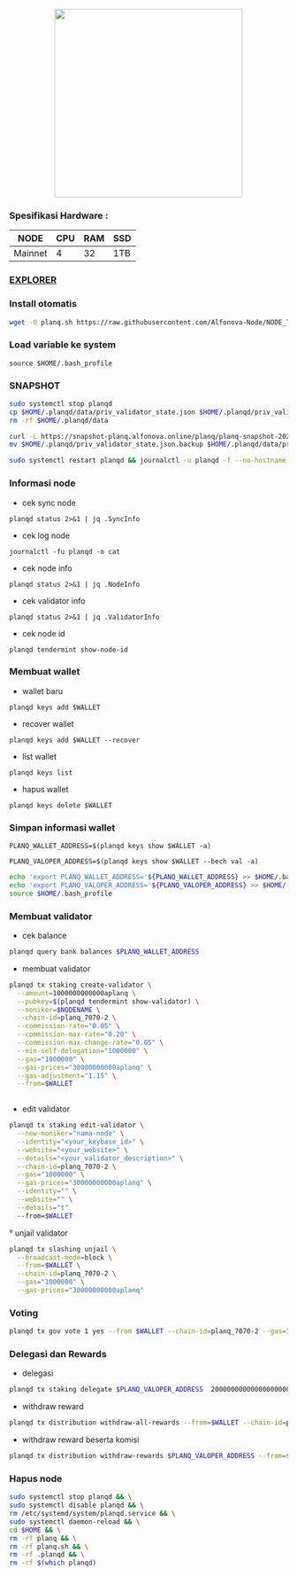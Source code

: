 <p align="center">
  <img width="340" height="auto" src="https://user-images.githubusercontent.com/108969749/208448900-1cd072da-d0cd-4d3b-b24c-11ae9db0ac76.png">
</p>



### Spesifikasi Hardware :
NODE  | CPU     | RAM      | SSD     |
| ------------- | ------------- | ------------- | -------- |
| Mainnet | 4          | 32         | 1TB  |

### [EXPLORER](https://explorer.alfonova.online/planq)
### Install otomatis
```bash
wget -O planq.sh https://raw.githubusercontent.com/Alfonova-Node/NODE_TESTNET/main/PLANQ/planq.sh && chmod +x planq.sh && ./planq.sh
```
### Load variable ke system
```
source $HOME/.bash_profile
```
### SNAPSHOT
```bash
sudo systemctl stop planqd
cp $HOME/.planqd/data/priv_validator_state.json $HOME/.planqd/priv_validator_state.json.backup
rm -rf $HOME/.planqd/data

curl -L https://snapshot-planq.alfonova.online/planq/planq-snapshot-20230218.tar.lz4  | lz4 -dc - | tar -xf - -C $HOME/.planqd
mv $HOME/.planqd/priv_validator_state.json.backup $HOME/.planqd/data/priv_validator_state.json

sudo systemctl restart planqd && journalctl -u planqd -f --no-hostname -o cat
```
### Informasi node

   * cek sync node
```
planqd status 2>&1 | jq .SyncInfo
```
   * cek log node
```
journalctl -fu planqd -o cat
```
   * cek node info
```
planqd status 2>&1 | jq .NodeInfo
```
   * cek validator info
```
planqd status 2>&1 | jq .ValidatorInfo
```
  * cek node id
```
planqd tendermint show-node-id
```

### Membuat wallet
   * wallet baru
```
planqd keys add $WALLET
```
   * recover wallet
```
planqd keys add $WALLET --recover
```
   * list wallet
```
planqd keys list
```
   * hapus wallet
```
planqd keys delete $WALLET
```
### Simpan informasi wallet
```
PLANQ_WALLET_ADDRESS=$(planqd keys show $WALLET -a)
```
```
PLANQ_VALOPER_ADDRESS=$(planqd keys show $WALLET --bech val -a)
```
```bash
echo 'export PLANQ_WALLET_ADDRESS='${PLANQ_WALLET_ADDRESS} >> $HOME/.bash_profile
echo 'export PLANQ_VALOPER_ADDRESS='${PLANQ_VALOPER_ADDRESS} >> $HOME/.bash_profile
source $HOME/.bash_profile
```

### Membuat validator
 * cek balance
```bash
planqd query bank balances $PLANQ_WALLET_ADDRESS
```
 * membuat validator
```bash
planqd tx staking create-validator \
  --amount=1000000000000aplanq \
  --pubkey=$(planqd tendermint show-validator) \
  --moniker=$NODENAME \
  --chain-id=planq_7070-2 \
  --commission-rate="0.05" \
  --commission-max-rate="0.20" \
  --commission-max-change-rate="0.05" \
  --min-self-delegation="1000000" \
  --gas="1000000" \
  --gas-prices="30000000000aplanq" \
  --gas-adjustment="1.15" \
  --from=$WALLET
  
```
 * edit validator
```bash
planqd tx staking edit-validator \
  --new-moniker="nama-node" \
  --identity="<your_keybase_id>" \
  --website="<your_website>" \
  --details="<your_validator_description>" \
  --chain-id=planq_7070-2 \
  --gas="1000000" \
  --gas-prices="30000000000aplanq" \
  --identity="" \
  --website="" \
  --details="t"
  --from=$WALLET
```
 ° unjail validator
```bash
planqd tx slashing unjail \
  --broadcast-mode=block \
  --from=$WALLET \
  --chain-id=planq_7070-2 \
  --gas="1000000" \
  --gas-prices="30000000000aplanq"
```
### Voting
```bash
planqd tx gov vote 1 yes --from $WALLET --chain-id=planq_7070-2 --gas=1000000 --gas-prices=30000000000aplanq
```
### Delegasi dan Rewards
  * delegasi
```bash
planqd tx staking delegate $PLANQ_VALOPER_ADDRESS  200000000000000000000aplanq --from=$WALLET --chain-id=planq_7070-2 --gas=1000000 --gas-prices=30000000000aplanq
```
  * withdraw reward
```bash
planqd tx distribution withdraw-all-rewards --from=$WALLET --chain-id=planq_7070-2 --gas=1000000 --gas-prices=30000000000aplanq
```
  * withdraw reward beserta komisi
```bash
planqd tx distribution withdraw-rewards $PLANQ_VALOPER_ADDRESS --from=$WALLET --commission --chain-id=planq_7070-2 --gas=1000000 --gas-prices=30000000000aplanq
```

### Hapus node
```bash
sudo systemctl stop planqd && \
sudo systemctl disable planqd && \
rm /etc/systemd/system/planqd.service && \
sudo systemctl daemon-reload && \
cd $HOME && \
rm -rf planq && \
rm -rf planq.sh && \
rm -rf .planqd && \
rm -rf $(which planqd)
